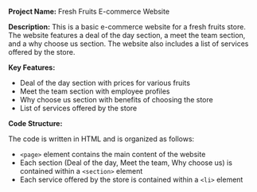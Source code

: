 **Project Name:** Fresh Fruits E-commerce Website

**Description:** This is a basic e-commerce website for a fresh fruits store. The website features a deal of the day section, a meet the team section, and a why choose us section. The website also includes a list of services offered by the store.

**Key Features:**

* Deal of the day section with prices for various fruits
* Meet the team section with employee profiles
* Why choose us section with benefits of choosing the store
* List of services offered by the store

**Code Structure:**

The code is written in HTML and is organized as follows:

* `<page>` element contains the main content of the website
* Each section (Deal of the day, Meet the team, Why choose us) is contained within a `<section>` element
* Each service offered by the store is contained within a `<li>` element
